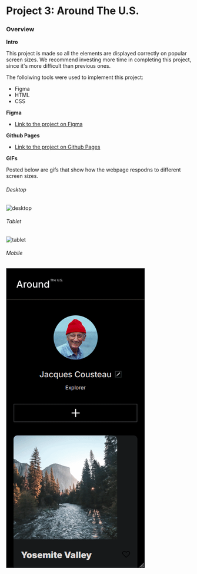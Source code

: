 # Project 3: Around The U.S.

### Overview  


  
**Intro**
  
This project is made so all the elements are displayed correctly on popular screen sizes. We recommend investing more time in completing this project, since it's more difficult than previous ones.  

The follolwing tools were used to implement this project:

* Figma
* HTML  
* CSS  

**Figma**  
  
* [Link to the project on Figma](https://www.figma.com/file/ii4xxsJ0ghevUOcssTlHZv/Sprint-3%3A-Around-the-US?node-id=0%3A1)  

**Github Pages**  

* [Link to the project on Github Pages](https://untraceabledev.github.io/se_project_aroundtheus/)  


**GIFs**  

Posted below are gifs that show how the webpage respodns to different screen sizes.

###### Desktop

![desktop](./images/gifs/desktop.gif)

###### Tablet

![tablet](./images/gifs/tablet.gif)

###### Mobile

![mobile](./images/gifs/mobile.gif)